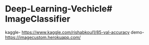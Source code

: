 # Deep-Learning-Vechicle# ImageClassifier

kaggle- https://www.kaggle.com/rishabkoul1/85-val-accuracy
demo- https://imagecustom.herokuapp.com/
